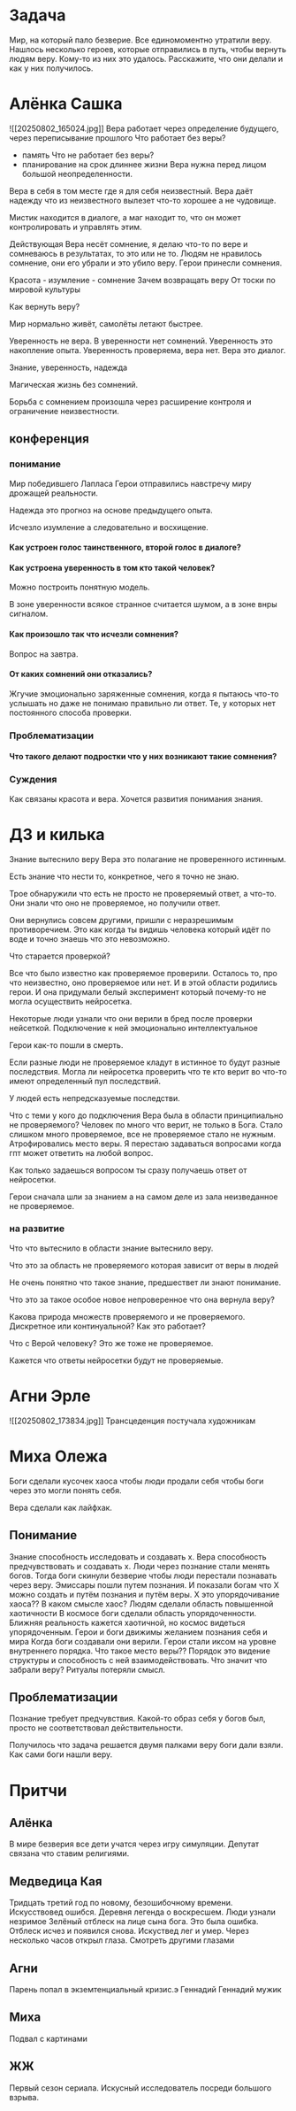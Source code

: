 # **Задача**
Мир, на который пало безверие. Все единомоментно утратили веру. Нашлось несколько героев, которые отправились в путь, чтобы вернуть людям веру. Кому-то из них это  удалось. Расскажите, что они делали и как у них получилось.

# Алёнка Сашка
![[20250802_165024.jpg]]
Вера работает через определение будущего, через переписывание прошлого
Что работает без веры? 
- память
Что не работает без веры? 
- планирование на срок длиннее жизни 
Вера нужна перед лицом большой неопределенности.

Вера в себя в том месте где я для себя неизвестный.
Вера даёт надежду что из неизвестного вылезет что-то хорошее а не чудовище.

Мистик находится в диалоге, а маг находит то, что он может контролировать и управлять этим.

Действующая Вера несёт сомнение, я делаю что-то по вере и сомневаюсь в результатах, то это или не то.
Людям не нравилось сомнение, они его убрали и это убило веру. Герои принесли сомнения.

Красота - изумление - сомнение 
Зачем возвращать веру
От тоски по мировой культуры 

Как вернуть веру? 

Мир нормально живёт, самолёты летают быстрее. 

Уверенность не вера. В уверенности нет сомнений.
Уверенность это накопление опыта.
Уверенность проверяема, вера нет.
Вера это диалог. 

Знание, уверенность, надежда

Магическая жизнь без сомнений.

Борьба с сомнением произошла через расширение контроля и ограничение неизвестности.
## конференция 
### понимание
Мир победившего Лапласа
Герои отправились навстречу миру дрожащей реальности.

Надежда это прогноз на основе предыдущего опыта.

Исчезло изумление а следовательно и восхищение.

#### Как устроен голос таинственного, второй голос в диалоге?

#### Как устроена уверенность в том кто такой человек?
Можно построить понятную модель.

В зоне уверенности всякое странное считается шумом, а в зоне внры сигналом.

#### Как произошло так что исчезли сомнения?
Вопрос на завтра. 

#### От каких сомнений они отказались?
Жгучие эмоционально заряженные сомнения, когда я пытаюсь что-то услышать но даже не понимаю правильно ли ответ. Те, у которых нет постоянного способа проверки.

### Проблематизации
#### Что такого делают подростки что у них возникают такие сомнения?

### Суждения 

Как связаны красота и вера.
Хочется развития понимания знания. 


# ДЗ и килька
Знание вытеснило веру
Вера это полагание не проверенного истинным.

Есть знание что нести то, конкретное, чего я точно не знаю.

Трое обнаружили что есть не просто не проверяемый ответ, а что-то. Они знали что оно не проверяемое, но получили ответ.

Они вернулись совсем другими, пришли с неразрешимым противоречием.
Это как когда ты видишь человека который идёт по воде и точно знаешь что это невозможно.

Что старается проверкой?

Все что было известно как проверяемое проверили.
Осталось то, про что неизвестно, оно проверяемое или нет. И в этой области родились герои. И она придумали белый эксперимент который почему-то не могла осуществить нейросетка.


Некоторые люди узнали что они верили в бред после проверки нейсеткой. Подключение к ней эмоционально интеллектуальное

Герои как-то пошли в смерть.

Если разные люди не проверяемое кладут в истинное то будут разные последствия.
Могла ли нейросетка проверить что те кто верит во что-то имеют определенный пул последствий.

У людей есть непредсказуемые последстви.

Что с теми у кого до подключения Вера была в области принципиально не проверяемого?
Человек по много что верит, не только в Бога. Стало слишком много проверяемое, все не проверяемое стало не нужным. Атрофировались место веры.
Я перестаю задаваться вопросами когда гпт может ответить на любой вопрос. 

Как только задаешься вопросом ты сразу получаешь ответ от нейросетки.

Герои сначала шли за знанием а на самом деле из зала неизведанное не проверяемое.
### на развитие
Что что вытеснило в области знание вытеснило веру.

Что это за область не проверяемого которая зависит от веры в людей 

Не очень понятно что такое знание, предшествет ли знают понимание.

Что это за такое особое новое непроверенное что она вернула веру?

Какова природа множеств проверяемого и не проверяемого. Дискретное или континуальной? Как это работает? 

Что с Верой человеку? Это же тоже не проверяемое.

Кажется что ответы нейросетки будут не проверяемые.

# Агни Эрле 
![[20250802_173834.jpg]]
Трансцеденция постучала художникам
# Миха Олежа 
Боги сделали кусочек хаоса чтобы люди продали себя чтобы боги через это могли понять себя.

Вера сделали как лайфхак.
## Понимание
Знание способность исследовать и создавать х.
Вера способность предчувствовать и создавать х.
Люди через познание стали менять богов.
Тогда боги скинули безверие чтобы люди перестали познавать через веру. 
Эмиссары пошли путем познания. И показали богам что Х можно создать и путём познания и путём веры. 
 Х это упорядочивание хаоса??
В каком смысле хаос?
Людям сделали область повышенной хаотичности
В космосе боги сделали область упорядоченности. 
Ближняя реальность кажется хаотичной, но космос видеться упорядоченным.
Герои и боги движимы желанием познания себя и мира 
Когда боги создавали они верили.
Герои стали иксом на уровне внутреннего порядка.
Что такое место веры??
Порядок это видение структуры и способность с ней взаимодействовать. 
Что значит что забрали веру?
Ритуалы потеряли смысл. 
## Проблематизации 
Познание требует предчувствия.
Какой-то образ себя у богов был, просто не соответствовал действительности.

Получилось что задача решается двумя палками веру боги дали взяли. Как сами боги нашли веру. 


# Притчи
## Алёнка 
В мире безверия все дети учатся через игру симуляции. Депутат связана что ставим религиями.

## Медведица Кая
Тридцать третий год по новому, безошибочному времени. Искусствовед ошибся.
Деревня легенда о воскресшем.
Люди узнали незримое
Зелёный отблеск на лице сына бога.
Это была ошибка. Отблеск исчез и появился снова.
Искуствед лег и умер.
Через несколько часов открыл глаза. 
Смотреть другими глазами

## Агни
Парень попал в экземтенциальный кризис.э
Геннадий Геннадий мужик

## Миха
Подвал с картинами

## ЖЖ 
Первый сезон сериала. 
Искусный исследователь посреди большого взрыва.